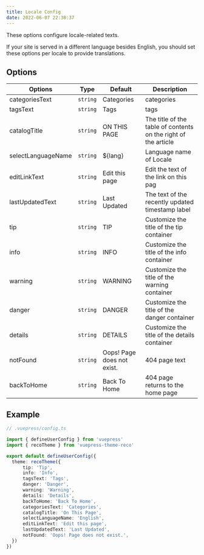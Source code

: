 ```yaml
---
title: Locale Config
date: 2022-06-07 22:30:37
---
```


These options configure locale-related texts.

If your site is served in a different language besides English, you should set these options per locale to provide translations.

## Options

|Options|Type|Default|Description|
|-|-|-|-|
|categoriesText|`string`|Categories|categories|
|tagsText|`string`|Tags|tags|
|catalogTitle|`string`|ON THIS PAGE|The title of the table of contents on the right of the article|
|selectLanguageName|`string`|${lang}|Language name of Locale|
|editLinkText|`string`|Edit this page|Edit the text of the link on this pag|
|lastUpdatedText|`string`|Last Updated|The text of the recently updated timestamp label|
|tip|`string`|TIP|Customize the title of the tip container|
|info|`string`|INFO|Customize the title of the info container|
|warning|`string`|WARNING|Customize the title of the warning container|
|danger|`string`|DANGER|Customize the title of the danger container|
|details|`string`|DETAILS|Customize the title of the details container|
|notFound|`string`|Oops! Page does not exist.|404 page text|
|backToHome|`string`|Back To Home|404 page returns to the home page|

## Example

```ts
// .vuepress/config.ts

import { defineUserConfig } from 'vuepress'
import { recoTheme } from 'vuepress-theme-reco'

export default defineUserConfig({
  theme: recoTheme({
      tip: 'Tip',
      info: 'Info',
      tagsText: 'Tags',
      danger: 'Danger',
      warning: 'Warning',
      details: 'Details',
      backToHome: 'Back To Home',
      categoriesText: 'Categories',
      catalogTitle: 'On This Page',
      selectLanguageName: 'English',
      editLinkText: 'Edit this page',
      lastUpdatedText: 'Last Updated',
      notFound: 'Oops! Page does not exist.',
  })
})
```
